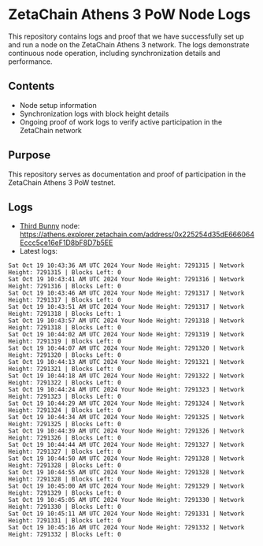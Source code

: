 # ZetaChain Athens 3 PoW Node Logs
This repository contains logs and proof that we have successfully set up and run a node on the ZetaChain Athens 3 network. The logs demonstrate continuous node operation, including synchronization details and performance.

## Contents
- Node setup information
- Synchronization logs with block height details
- Ongoing proof of work logs to verify active participation in the ZetaChain network

## Purpose
This repository serves as documentation and proof of participation in the ZetaChain Athens 3 PoW testnet.

## Logs

- [Third Bunny](https://thirdbunny.xyz/) node: https://athens.explorer.zetachain.com/address/0x225254d35dE666064Eccc5ce16eF1D8bF8D7b5EE
- Latest logs:
```
Sat Oct 19 10:43:36 AM UTC 2024 Your Node Height: 7291315 | Network Height: 7291315 | Blocks Left: 0
Sat Oct 19 10:43:41 AM UTC 2024 Your Node Height: 7291316 | Network Height: 7291316 | Blocks Left: 0
Sat Oct 19 10:43:46 AM UTC 2024 Your Node Height: 7291317 | Network Height: 7291317 | Blocks Left: 0
Sat Oct 19 10:43:51 AM UTC 2024 Your Node Height: 7291317 | Network Height: 7291318 | Blocks Left: 1
Sat Oct 19 10:43:57 AM UTC 2024 Your Node Height: 7291318 | Network Height: 7291318 | Blocks Left: 0
Sat Oct 19 10:44:02 AM UTC 2024 Your Node Height: 7291319 | Network Height: 7291319 | Blocks Left: 0
Sat Oct 19 10:44:07 AM UTC 2024 Your Node Height: 7291320 | Network Height: 7291320 | Blocks Left: 0
Sat Oct 19 10:44:13 AM UTC 2024 Your Node Height: 7291321 | Network Height: 7291321 | Blocks Left: 0
Sat Oct 19 10:44:18 AM UTC 2024 Your Node Height: 7291322 | Network Height: 7291322 | Blocks Left: 0
Sat Oct 19 10:44:24 AM UTC 2024 Your Node Height: 7291323 | Network Height: 7291323 | Blocks Left: 0
Sat Oct 19 10:44:29 AM UTC 2024 Your Node Height: 7291324 | Network Height: 7291324 | Blocks Left: 0
Sat Oct 19 10:44:34 AM UTC 2024 Your Node Height: 7291325 | Network Height: 7291325 | Blocks Left: 0
Sat Oct 19 10:44:39 AM UTC 2024 Your Node Height: 7291326 | Network Height: 7291326 | Blocks Left: 0
Sat Oct 19 10:44:44 AM UTC 2024 Your Node Height: 7291327 | Network Height: 7291327 | Blocks Left: 0
Sat Oct 19 10:44:50 AM UTC 2024 Your Node Height: 7291328 | Network Height: 7291328 | Blocks Left: 0
Sat Oct 19 10:44:55 AM UTC 2024 Your Node Height: 7291328 | Network Height: 7291328 | Blocks Left: 0
Sat Oct 19 10:45:00 AM UTC 2024 Your Node Height: 7291329 | Network Height: 7291329 | Blocks Left: 0
Sat Oct 19 10:45:05 AM UTC 2024 Your Node Height: 7291330 | Network Height: 7291330 | Blocks Left: 0
Sat Oct 19 10:45:11 AM UTC 2024 Your Node Height: 7291331 | Network Height: 7291331 | Blocks Left: 0
Sat Oct 19 10:45:16 AM UTC 2024 Your Node Height: 7291332 | Network Height: 7291332 | Blocks Left: 0
```
